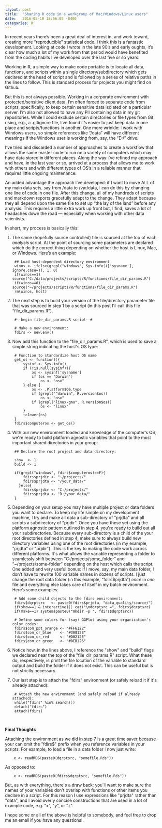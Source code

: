 ```yaml
---
layout: post
title:  "Sharing R code in a workgroup of Mac/Windows/Linux users"
date:   2016-05-10 18:56:05 -0400
categories: R
---
```


In recent years there’s been a great deal of interest in, and work toward, creating more “reproducible” statistical code. I think this is a fantastic development. Looking at code I wrote in the late 90’s and early oughts, it’s clear how much a lot of my work from that period would have benefited from the coding habits I’ve developed over the last five or so years.

Working in R, a simple way to make code portable is to locate all data, functions, and scripts within a single directory/subdirectory which gets declared at the head of script and is followed by a series of relative paths in the lines to follow. This is standard process for projects you might find on Github.

But this is not always possible. Working in a corporate environment with protected/sensitive client data, I’m often forced to separate code from scripts, specifically, to keep certain sensitive data isolated on a particular server. I’m also not allowed to have any PII containing data in my git repositories. While I could exclude certain directories or file types from Git using, e.g., a .gitignore file, I’ve found it’s easier to just keep data in one place and scripts/functions in another. One more wrinkle: I work with Windows users, so simple references like “/data” will have different meanings if the Windows user is working from, say, the “D:\” drive.

I’ve tried and discarded a number of approaches to create a workflow that allows the same master code to run on a variety of computers which may have data stored in different places. Along the way I’ve refined my approach and have, in the last year or so, arrived at a process that allows me to work with others and with different types of OS’s in a reliable manner that requires little ongoing maintenance.

An added advantage the approach I’ve developed: if I want to move ALL of my main data sets, say from /data to /var/data, I can do this by changing one line of code in one file. After this change, all of my hundreds of scripts and markdown reports gracefully adapt to the change. They adapt because they all depend upon the same file to set up “the lay of the land” before any analysis. This requires a little extra work up front but, I find, saves a lot of headaches down the road — especially when working with other data scientists.

In short, my process is basically this:

1. The same (hopefully source controlled) file is sourced at the top of each *analysis* script. At the point of sourcing some parameters are declared which do the correct thing depending on whether the host is Linux, Mac, or Windows. Here’s an example:
        
        ## Load host-dependent directory environment
        winos <- ifelse(grepl("windows", Sys.info()['sysname'], ignore.case=T), 1, 0)
        if(winos==1) source("C:/data/projects/scripts/R/functions/file_dir_params.R")
        if(winos==0) source("~/projects/scripts/R/functions/file_dir_params.R")
        rm(winos, host)
     
2. The next step is to build your version of the file/directory parameter file that was sourced in step 1 by a script (in this post I'll call this file “file_dir_params.R”). 

        
        #--begin file_dir_params.R script--#
        
        # Make a new environment:
        fdirs <- new.env()
        
3. Now add this function to the "file_dir_params.R", which is used to save a simple string indicating the host's OS type:

        # Function to standardize host OS name
        get_os <- function(){
        	sysinf <- Sys.info()
        	if (!is.null(sysinf)){
        		os <- sysinf['sysname']
        		if (os == 'Darwin')
        			os <- "osx"
        	} else {
        		os <- .Platform$OS.type
        		if (grepl("^darwin", R.version$os))
        			os <- "osx"
        		if (grepl("linux-gnu", R.version$os))
        			os <- "linux"
        	}
        	tolower(os)
        }
        fdirs$computeros <- get_os()
        

4. With our new environment loaded and knowledge of the computer's OS, we're ready to build platform agnostic variables that point to the most important shared directories in your group:
        
        ## Declare the root project and data directory:
        
        show  <- 1
        build <- 1
        
        if(grepl("windows", fdirs$computeros)==F){
        	fdirs$prjdir <- "~/projects/"
        	fdirs$prjdta <- "/your_data/"
          }else{
        	fdirs$prjdir <- "C:/projects/"
        	fdirs$prjdta <- "D:/your_data/"
        }
        
5. Depending on your setup you may have multiple project or data folders you want to declare. 
To keep my life simple on my development machine, I try and make all data a sub-directory of "prjdta" 
and all scripts a subdirectory of "prjdir". Once you have these set using the platform agnostic pattern
outlined in step 4, you're ready to build out all your subdirectories. Because every sub-directory
is a child of the your root directories defined in step 4, make sure to always build new directory variables using 
one of the root directories (in my example, "prjdta" or "prjdir"). This is the key to making 
the code work across different platforms. It's what allows the variable representing a folder to 
seamlessly shift between "C:/projects/some_folder" and "~/projects/some-folder" depending on the host which calls the script.
One added and very useful bonus: if I move, say, my main data folder, I don’t have to rewrite 100 variable names 
in dozens of scripts. I just change the root data folder (in this example, “fdirs$prjdta”) *once* in *one* file
and everything else takes care of itself in my batch environment. Here’s some examples:
        
        # Add some child objects to the fdirs environment:
        fdirs$dqrptsrc   <- paste0(fdirs$prjdta, "data_quality/source/")
        if(show==1 & interactive()) cat("\ndqrptsrc =", fdirs$dqrptsrc)
        if(make==1) system(paste0("mkdir -p ", fdirs$dqrptsrc))
        
        # Define some colors for (say) GGPlot using your organization's color codes:
        fdirs$com_ppt_orange <- "#FF6122"
        fdirs$com_cr_blue    <- "#30812E"
        fdirs$com_cr_red     <- "#D0212E"
        fdirs$com_cr_green   <- "#8EB126"
        

6. Notice how, in the lines above, I reference the "show" and "build" flags we declared near the top of the "file_dir_params.R" script.
What these do, respectively, is print the file location of the variable to standard output and build the folder if it does not exist. This can be
useful but is not strictly necessary.

7. Our last step is to attach the "fdirs" environment (or safely reload it if it's already attached):
  
        # Attach the new environment (and safely reload if already attached):
        while("fdirs" %in% search())
        detach("fdirs")
        attach(fdirs)
        

<br>

**Final Thoughts**

Attaching the environment as we did in step 7 is a great time saver because your can omit the "fdirs$" prefix when you reference variables in your scripts. For example, to load a file in a data
folder I now just write:

        x <- readRDS(paste0(dqrptsrc, "somefile.Rds"))

As opposed to:

        x <- readRDS(paste0(fdirs$dqrptsrc, "somefile.Rds"))

But, as with everything, there's a draw back: you'll want to make sure the names of your variables don't overlap with functions
or other items you declare in a script. For this reason I use expressions like "prjdta" rather than "data", and I avoid overly concise
constructions that are used in a lot of example code, e.g. "x", "y", or "z".

I hope some or all of the above is helpful to somebody, and feel free to drop me an email if you have any questions!
